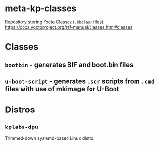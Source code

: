 # meta-kp-classes
Repository storing Yocto Classes (`.bbclass` files).
https://docs.yoctoproject.org/ref-manual/classes.html#classes

# Classes
## `bootbin` - generates BIF and boot.bin files
## `u-boot-script` - generates `.scr` scripts from `.cmd` files with use of mkimage for U-Boot

# Distros
## `kplabs-dpu`
Trimmed-down systemd-based Linux distro.

